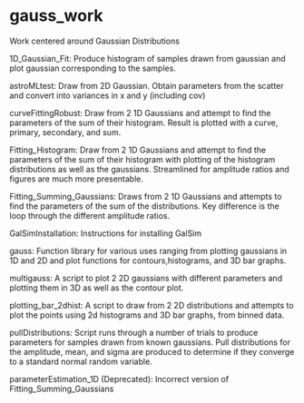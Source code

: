 gauss_work
==========

Work centered around Gaussian Distributions

1D_Gaussian_Fit: 
Produce histogram of samples drawn from gaussian and plot gaussian corresponding to the samples.

astroMLtest: 
Draw from 2D Gaussian. Obtain parameters from the scatter and convert into variances in x and y (including cov)

curveFittingRobust: 
Draw from 2 1D Gaussians and attempt to find the parameters of the
sum of their histogram. Result is plotted with a curve, primary, secondary, and sum.

Fitting_Histogram:
Draw from 2 1D Gaussians and attempt to find the parameters of the sum of their histogram with plotting of the histogram distributions as well as the gaussians. Streamlined for amplitude ratios and figures are much more presentable.

Fitting_Summing_Gaussians:
Draws from 2 1D Gaussians and attempts to find the parameters of the sum of the distributions. Key difference is the loop through the different amplitude ratios. 

GalSimInstallation:
Instructions for installing GalSim

gauss:
Function library for various uses ranging from plotting gaussians in 1D and 2D and plot functions for contours,histograms, and 3D bar graphs.

multigauss:
A script to plot 2 2D gaussians with different parameters and plotting them in 3D as well as the contour plot.

plotting_bar_2dhist:
A script to draw from 2 2D distributions and attempts to plot the points using 2d histograms and 3D bar graphs, from binned data.

pullDistributions:
Script runs through a number of trials to produce parameters for samples drawn from known gaussians. Pull distributions for the amplitude, mean, and sigma are produced to determine if they converge to a standard normal random variable. 

parameterEstimation_1D (Deprecated):
Incorrect version of Fitting_Summing_Gaussians


